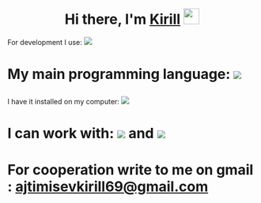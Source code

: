 <h1 align="center">Hi there, I'm <a href="https://daniilshat.ru/" target="_blank">Kirill</a> 
<img src="https://github.com/blackcater/blackcater/raw/main/images/Hi.gif" height="32"/></h1>


For development I use:  <img src="https://img.shields.io/badge/Visual%20Studio%20Code-0078d7.svg?style=for-the-badge&logo=visual-studio-code&logoColor=white" heigh="32"/><h1>

My main programming language: <img src="https://img.shields.io/badge/python-3670A0?style=for-the-badge&logo=python&logoColor=ffdd54"/></h1>

I have it installed on my computer: <img src="https://img.shields.io/badge/Arch%20Linux-1793D1?logo=arch-linux&logoColor=fff&style=for-the-badge"/><h1>

I can work with:  <img src="https://img.shields.io/badge/docker-%230db7ed.svg?style=for-the-badge&logo=docker&logoColor=white"/> and <img src="https://img.shields.io/badge/git-%23F05033.svg?style=for-the-badge&logo=git&logoColor=white"><h1>

For cooperation write to me on gmail : ajtimisevkirill69@gmail.com
